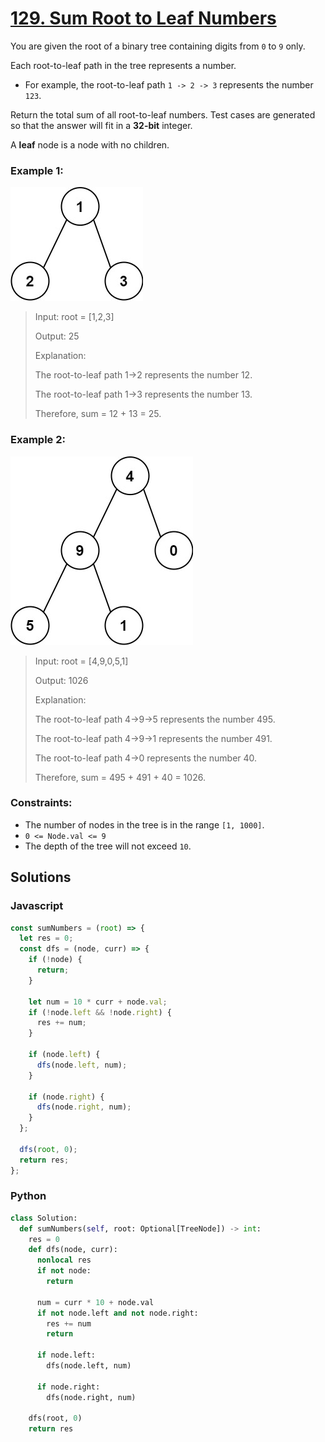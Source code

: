 # [129. Sum Root to Leaf Numbers](https://leetcode.com/problems/sum-root-to-leaf-numbers/description/)

You are given the root of a binary tree containing digits from `0` to `9` only.

Each root-to-leaf path in the tree represents a number.

- For example, the root-to-leaf path `1 -> 2 -> 3` represents the number `123`.

Return the total sum of all root-to-leaf numbers. Test cases are generated so that the answer will fit in a **32-bit** integer.

A **leaf** node is a node with no children.


### Example 1:
![](./images/num1tree.jpg)
> Input: root = [1,2,3]
>
> Output: 25
>
> Explanation:
>
> The root-to-leaf path 1->2 represents the number 12.
>
> The root-to-leaf path 1->3 represents the number 13.
>
> Therefore, sum = 12 + 13 = 25.


### Example 2:
![](./images/num2tree.jpg)
> Input: root = [4,9,0,5,1]
>
> Output: 1026
>
> Explanation:
>
> The root-to-leaf path 4->9->5 represents the number 495.
>
> The root-to-leaf path 4->9->1 represents the number 491.
>
> The root-to-leaf path 4->0 represents the number 40.
>
> Therefore, sum = 495 + 491 + 40 = 1026.


### Constraints:
- The number of nodes in the tree is in the range `[1, 1000]`.
- `0 <= Node.val <= 9`
- The depth of the tree will not exceed `10`.


## Solutions

### Javascript
```javascript
const sumNumbers = (root) => {
  let res = 0;
  const dfs = (node, curr) => {
    if (!node) {
      return;
    }

    let num = 10 * curr + node.val;
    if (!node.left && !node.right) {
      res += num;
    }

    if (node.left) {
      dfs(node.left, num);
    }

    if (node.right) {
      dfs(node.right, num);
    }
  };
  
  dfs(root, 0);
  return res;
};
```

### Python
```python
class Solution:
  def sumNumbers(self, root: Optional[TreeNode]) -> int:
    res = 0
    def dfs(node, curr):
      nonlocal res
      if not node:
        return
      
      num = curr * 10 + node.val
      if not node.left and not node.right:
        res += num
        return
      
      if node.left:
        dfs(node.left, num)
        
      if node.right:
        dfs(node.right, num)
        
    dfs(root, 0)
    return res
```